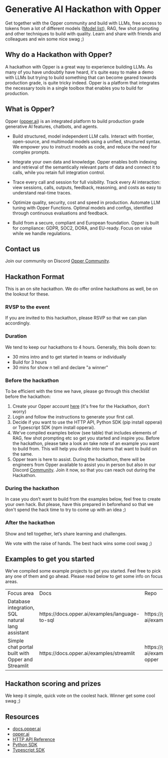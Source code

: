 # Generative AI Hackathon with Opper

Get together with the Opper community and build with LLMs, free access to tokens from a lot of different models ([Model list](https://docs.opper.ai/functions/models)), RAG, few shot prompting and other techniques to build with quality. Learn and share with friends and colleagues and win some nice swag ;)

## Why do a Hackathon with Opper?
A hackathon with Opper is a great way to experience building LLMs. As many of you have undoubtly have heard, it's quite easy to make a demo with LLMs but trying to build something that can become geared towards production grade, is quite tricky indeed. Opper is a platform that integrates the necessary tools in a single toolbox that enables you to build for production.

## What is Opper?
Opper ([opper.ai](https://opper.ai)) is an integrated platform to build production grade generative AI features, chatbots, and agents. 

- Build structured, model independent LLM calls. Interact with frontier, open-source, and multimodal models using a unified, structured syntax. We empower you to instruct models as code, and reduce the need for complex prompts. 

- Integrate your own data and knowledge. Opper enables both indexing and retrieval of the semantically relevant parts of data and connect it to calls, while you retain full integration control.

- Trace every call and session for full visibility. Track every AI interaction: view sessions, calls, outputs, feedback, reasoning, and costs as easy to understand real-time traces.

- Optimize quality, security, cost and speed in production. Automate LLM tuning with Opper Functions. Optimal models and configs, identified through continuous evaluations and feedback.

- Build from a secure, compliant and European foundation. Opper is built for compliance: GDPR, SOC2, DORA, and EU-ready. Focus on value while we handle regulations.

## Contact us
Join our community on Discord [Opper Community](https://discord.gg/N3RjGG7PBb).

## Hackathon Format
This is an on site hackathon. We do offer online hackathons as well, be on the lookout for these.

### RVSP to the event
If you are invited to this hackathon, please RSVP so that we can plan accordingly.

### Duration
We tend to keep our hackathons to 4 hours. Generally, this boils down to:
- 30 mins intro and to get started in teams or individually
- Build for 3 hours
- 30 mins for show n tell and declare "a winner"

### Before the hackathon
To be efficient with the time we have, please go through this checklist before the hackathon:
1. Create your Opper account [here](https://platform.opper.ai/auth/signin) (it's free for the Hackathon, don't worry)
3. Login and follow the instructions to generate your first call.
4. Decide if you want to use the HTTP API, Python SDK (pip install opperai) or Typescript SDK (npm install opperai).
5. We've compiled examples below (see table) that includes elements of RAG, few shot prompting etc so get you started and inspire you. Before the hackathon, please take a look an take note of an example you want to build from. This will help you divide into teams that want to build on the same.
6. Opper team is here to assist. During the hackathon, there will be engineers from Opper available to assist you in person but also in our Discord [Community](https://discord.gg/N3RjGG7PBb). Join it now, so that you can reach out during the Hackathon.

### During the hackathon
In case you don’t want to build from the examples below, feel free to create your own hack. But please, have this prepared in beforehand so that we don't spend the hack time to try to come up with an idea ;)



### After the hackathon
Show and tell together, let’s share learning and challenges. 

We vote with the raise of hands. The best hack wins some cool swag ;)

## Examples to get you started
We’ve compiled some example projects to get you started. Feel free to pick any one of them and go ahead. Please read below to get some info on focus areas.

<table>
  <tr>
    <td>
      Focus area
    </td>
    <td>
      Docs
    </td>
    <td>
      Repo
    </td>
  </tr>
  <tr>
    <td>
      Database integration, SQL natural lang assistant
    </td>
    <td>
      https://docs.opper.ai/examples/language-to-sql
    </td>
    <td>
      https://github.com/opper-ai/example-sql-assistant
    </td>
  </tr>
  <tr>
    <td>
      Simple chat portal built with Opper and Streamlit
    </td>
    <td>
      https://docs.opper.ai/examples/streamlit
    </td>
    <td>
      https://github.com/opper-ai/example-streamlit-opper
    </td>
  </tr>
</table>

## Hackathon scoring and prizes
We keep it simple, quick vote on the coolest hack. Winner get some cool swag ;)

## Resources
- [docs.opper.ai](docs.opper.ai)
- [opper.ai](opper.ai)
- [HTTP API Reference](https://api.opper.ai/docs)
- [Python SDK](https://github.com/opper-ai/opper-python)
- [Typescript SDK](https://github.com/opper-ai/opper-node)
